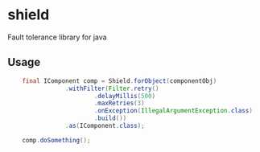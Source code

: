 # shield

Fault tolerance library for java

## Usage

```java
    final IComponent comp = Shield.forObject(componentObj)
                .withFilter(Filter.retry()
                        .delayMillis(500)
                        .maxRetries(3)
                        .onException(IllegalArgumentException.class)
                        .build())
                .as(IComponent.class);

    comp.doSomething();
```